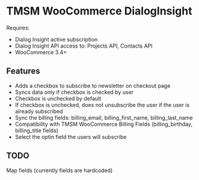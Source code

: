 TMSM WooCommerce DialogInsight
==============================

Requires:
* Dialog Insight active subscription
* Dialog Insight API access to: Projects API, Contacts API
* WooCommerce 3.4+

Features
--------

* Adds a checkbox to subscribe to newsletter on checkout page
* Syncs data only if checkbox is checked by user
* Checkbox is unchecked by default
* If checkbox is unchecked, does not unsubscribe the user if the user is already subscribed
* Sync the billing fields: billing_email, billing_first_name, billing_last_name
* Compatibility with TMSM WooCommerce Billing Fields (billing_birthday, billing_title fields)
* Select the optin field the users will subscribe

TODO
----
Map fields (currently fields are hardcoded)